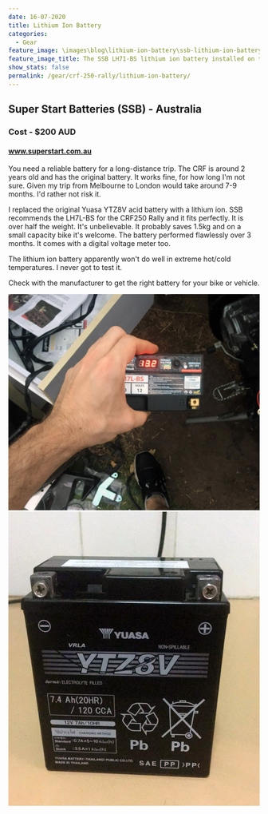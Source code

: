 ```yaml
---
date: 16-07-2020
title: Lithium Ion Battery
categories:
  - Gear
feature_image: \images\blog\lithium-ion-battery\ssb-lithium-ion-battery-lh7l-bs-installed-honda-crf250-rally
feature_image_title: The SSB LH71-BS lithium ion battery installed on the Honda CRF250 Rally
show_stats: false
permalink: /gear/crf-250-rally/lithium-ion-battery/
---
```

<h2>Super Start Batteries (SSB) - Australia</h2>
<h3>Cost - $200 AUD</h3>
<h4>
  <a href="https://superstart.com.au/">www.superstart.com.au</a>
</h4>
<p>
  You need a reliable battery for a long-distance trip. The CRF is around 2 years old and has the original battery. It works fine, for how long I'm not sure. Given my trip from Melbourne to London would take around 7-9 months. I'd rather not risk it.
</p>

<p>
  I replaced the original Yuasa YTZ8V acid battery with a lithium ion. SSB recommends the LH7L-BS for the CRF250 Rally and it fits perfectly. It is over half the weight. It's unbelievable. It probably saves 1.5kg and on a small capacity bike it's welcome. The battery performed flawlessly over 3 months. It comes with a digital voltage meter too.
</p>

<p>
  The lithium ion battery apparently won't do well in extreme hot/cold temperatures. I never got to test it. 
</p>

<p>
  Check with the manufacturer to get the right battery for your bike or vehicle.
</p>

<picture>
  <source
  srcset="\images\blog\lithium-ion-battery\voltage-meter-ssb-lithium-ion-battery-LH7L-BS.webp">
  <img src="\images\blog\lithium-ion-battery\voltage-meter-ssb-lithium-ion-battery-LH7L-BS.jpg" alt="The SSB LH71-BS digital voltage meter" />
</picture>

<picture>
  <source srcset="\images\blog\lithium-ion-battery\yuasa-ytz8v-standard-battery-honda-crf250-rally.webp">
  <img src="\images\blog\lithium-ion-battery\yuasa-ytz8v-standard-battery-honda-crf250-rally.jpg" alt="The original Yuasa YTZ8V that came with the Honda CRF250 Rally" />
</picture>





